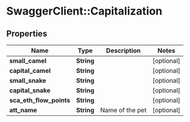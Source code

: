 # SwaggerClient::Capitalization

## Properties
Name | Type | Description | Notes
------------ | ------------- | ------------- | -------------
**small_camel** | **String** |  | [optional] 
**capital_camel** | **String** |  | [optional] 
**small_snake** | **String** |  | [optional] 
**capital_snake** | **String** |  | [optional] 
**sca_eth_flow_points** | **String** |  | [optional] 
**att_name** | **String** | Name of the pet  | [optional] 


